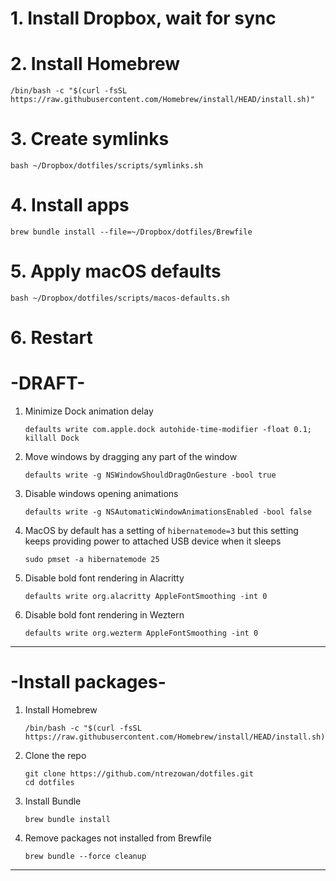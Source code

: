 # 1. Install Dropbox, wait for sync

# 2. Install Homebrew
```
/bin/bash -c "$(curl -fsSL https://raw.githubusercontent.com/Homebrew/install/HEAD/install.sh)"
```

# 3. Create symlinks

```
bash ~/Dropbox/dotfiles/scripts/symlinks.sh
```

# 4. Install apps

```
brew bundle install --file=~/Dropbox/dotfiles/Brewfile
```

# 5. Apply macOS defaults

```
bash ~/Dropbox/dotfiles/scripts/macos-defaults.sh
```

# 6. Restart







# -DRAFT-

1. Minimize Dock animation delay

    ```shell
    defaults write com.apple.dock autohide-time-modifier -float 0.1; killall Dock
    ```

1. Move windows by dragging any part of the window

    ```shell
    defaults write -g NSWindowShouldDragOnGesture -bool true
    ```

3. Disable windows opening animations

    ```shell
    defaults write -g NSAutomaticWindowAnimationsEnabled -bool false
    ```

3. MacOS by default has a setting of `hibernatemode=3` but this setting keeps providing power to attached USB device when it sleeps

    ```shell
    sudo pmset -a hibernatemode 25
    ```

4. Disable bold font rendering in Alacritty

    ```shell
    defaults write org.alacritty AppleFontSmoothing -int 0
    ```

5. Disable bold font rendering in Weztern

    ```shell
    defaults write org.wezterm AppleFontSmoothing -int 0
    ```

---

# -Install packages-

1. Install Homebrew

    ```shell
    /bin/bash -c "$(curl -fsSL https://raw.githubusercontent.com/Homebrew/install/HEAD/install.sh)"
    ```
    
3. Clone the repo

    ```shell
    git clone https://github.com/ntrezowan/dotfiles.git
    cd dotfiles
    ```
    
2. Install Bundle

    ```shell
    brew bundle install
    ```
    
4. Remove packages not installed from Brewfile

    ```shell
    brew bundle --force cleanup
    ```

---
